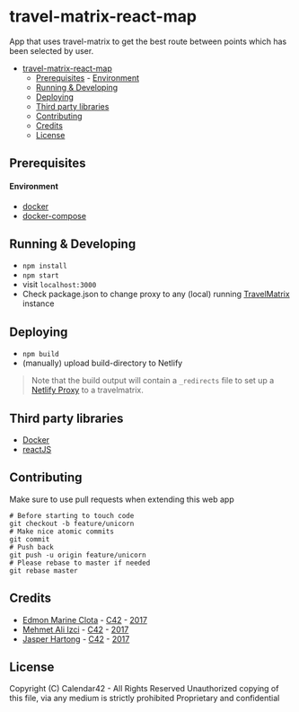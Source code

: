 # travel-matrix-react-map

App that uses travel-matrix to get the best route between points which has been selected by user.

<!-- TOC -->

- [travel-matrix-react-map](#travel-matrix-react-map)
    - [Prerequisites](#prerequisites)
            - [Environment](#environment)
    - [Running & Developing](#running--developing)
    - [Deploying](#deploying)
    - [Third party libraries](#third-party-libraries)
    - [Contributing](#contributing)
    - [Credits](#credits)
    - [License](#license)

<!-- /TOC -->

## Prerequisites

#### Environment

* [docker](https://github.com/fgnass/node-dev)
* [docker-compose](https://docs.docker.com/compose/)


## Running & Developing

* `npm install`
* `npm start`
* visit `localhost:3000`
* Check package.json to change proxy to any (local) running [TravelMatrix](https://github.com/calendar42/RoutingKit) instance

## Deploying

* `npm build`
* (manually) upload build-directory to Netlify

> Note that the build output will contain a `_redirects` file to set up a [Netlify Proxy](https://www.netlify.com/docs/redirects/#proxying) to a travelmatrix.

## Third party libraries

* [Docker](https://www.docker.com/)
* [reactJS](https://facebook.github.io/react/)


## Contributing

Make sure to use pull requests when extending this web app

```
# Before starting to touch code
git checkout -b feature/unicorn
# Make nice atomic commits
git commit
# Push back
git push -u origin feature/unicorn
# Please rebase to master if needed
git rebase master
```

## Credits

* [Edmon Marine Clota](https://github.com/comlaterra) - [C42](https://github.com/calendar42) - [2017](http://www.onthisday.com/events/date/2017)
* [Mehmet Ali Izci](https://github.com/mmehmetAliIzci) - [C42](https://github.com/calendar42) - [2017](http://www.onthisday.com/events/date/2017)
* [Jasper Hartong](https://github.com/clinct) - [C42](https://github.com/calendar42) - [2017](http://www.onthisday.com/events/date/2017)

## License

Copyright (C) Calendar42 - All Rights Reserved
Unauthorized copying of this file, via any medium is strictly prohibited
Proprietary and confidential
